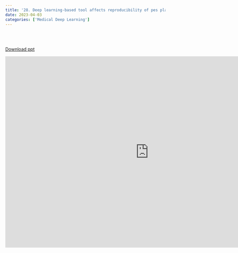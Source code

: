 ```yaml
---
title: '28. Deep learning-based tool affects reproducibility of pes planus radiographic assessment'
date: 2023-04-03
categories: ['Medical Deep Learning']
---
```


<br><br>

[Download ppt](/ppt/28.pptx)

<center>
<iframe src="https://docs.google.com/presentation/d/e/2PACX-1vQ7elVl7j75vftngskL1r57gvzrri2zXH7kSeZVlkFjvi5xrNdl6jnxJwZmOANgDA/embed?start=false&loop=false&delayms=3000" frameborder="0" width="900" height="600" allowfullscreen="true" mozallowfullscreen="true" webkitallowfullscreen="true min-width="350px"></iframe>
</center>

<br>

<script src="https://utteranc.es/client.js"
        repo="RTOS-KGU/RTOS-utterances-comment"
        issue-term="pathname"
        label="Comment"
        theme="github-light"
        crossorigin="anonymous"
        async>
</script>